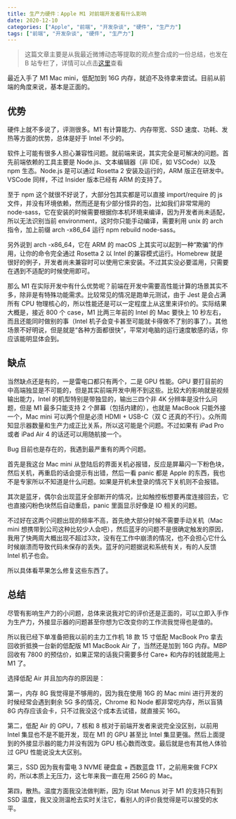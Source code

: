 ```yaml
---
title: 生产力硬件：Apple M1 对前端开发者有什么影响
date: 2020-12-10
categories: ["Apple", "前端", "开发杂谈", "硬件", "生产力"]
tags: ["前端", "开发杂谈", "硬件", "生产力"]
---
```


> 这篇文章主要是从我最近微博动态等提取的观点整合成的一份总结，也发在 B 站专栏了，详情可以点击[这里](https://www.bilibili.com/read/cv8764264)查看

最近入手了 M1 Mac mini，低配加到 16G 内存，就迫不及待拿来尝试。目前从前端的角度来说，基本是正面的。

## 优势
硬件上就不多说了，评测很多。M1 有计算能力、内存带宽、SSD 速度、功耗、发热等方面的优势，总体是好于 Intel 不少的。

软件上可能有很多人担心兼容性问题。就前端来说，其实完全是可解决的问题。首先前端依赖的工具主要是 Node.js、文本编辑器（非 IDE，如 VSCode）以及 npm 生态。Node.js 是可以通过 Rosetta 2 安装及运行的，ARM 版正在研发中。VSCode 同样，不过 Insider 版本已经有 ARM 的支持了。

至于 npm 这个就很不好说了，大部分包其实都是可以直接 import/require 的 js 文件，并没有环境依赖，然而还是有少部分怪异的包，比如我们非常常用的 node-sass，它在安装的时候需要根据你本机环境来编译，因为开发者尚未适配，所以无法识别当前 environment，这时你只能手动编译，需要利用 unix 的 arch 指令，加上前缀 arch -x86_64 运行 npm rebuild node-sass。

另外说到 arch -x86_64，它在 ARM 的 macOS 上其实可以起到一种“欺骗”的作用，让你的命令完全通过 Rosetta 2 以 Intel 的兼容模式运行。Homebrew 就是很好的例子，开发者尚未兼容时可以使用它来安装。不过其实没必要滥用，只需要在遇到不适配的时候使用即可。

那么 M1 在实际开发中有什么优势呢？前端在开发中需要高性能计算的场景其实不多，除非是有特殊功能需求。比较常见的情况是跑单元测试，由于 Jest 是会占满所有 CPU 物理核心的，所以性能还是可以一定程度上从这里来评价的。实际结果大概是，接近 800 个 case，M1 比两三年前的 Intel 的 Mac 要快上 10 秒左右，而且还能同时做别的事（Intel 机子会变卡甚至可能就卡得做不了别的事了）。其他场景不好明说，但是就是“各种方面都很快”，平常对电脑的运行速度敏感的话，你应该能明显体会到。

## 缺点
当然缺点还是有的，一是雷电口都只有两个，二是 GPU 性能。GPU 要打目前的中高端独显是不可能的，但是其实前端开发中用不到这些。比较大的影响就是视频输出能力，Intel 的机型特别是带独显的，输出三四个非 4K 分辨率是没什么问题，但是 M1 最多只能支持 2 个屏幕（包括内建的），也就是 MacBook 只能外接一个，Mac mini 可以两个但是必须 HDMI + USB-C（双 C 还真的不行）。众所周知显示器数量和生产力成正比关系，所以这可能是个问题。不过如果有 iPad Pro 或者 iPad Air 4 的话还可以用随航接一个。

Bug 目前也是存在的，我遇到最严重有的两个问题。

首先是我这台 Mac mini 从登陆后的界面关机必报错，反应是屏幕闪一下粉色块，然后关机，再重启的话会提示有出错，然后一看 panic 都是 Apple 的东西，我也不是专家所以不知道是什么问题。如果是开机未登录的情况下关机则不会报错。

其次是蓝牙，偶尔会出现蓝牙全部断开的情况，比如触控板想要再度连接回去，它也直接闪粉色块然后自动重启，panic 里面显示好像是 IO 相关的问题。

不过好在这两个问题出现的频率不高，首先绝大部分时候不需要手动关机（Mac mini 想携带到公司这种比较少人会吧），然后蓝牙的问题不是很确定触发的原因，我用了快两周大概出现不超过3次，没有在工作中崩溃的情况，也不会担心它什么时候崩溃而导致代码未保存的丢失。蓝牙的问题据说和系统有关，有的人反馈 Intel 机子也会。

所以具体看苹果怎么修复这些东西了。

## 总结

尽管有影响生产力的小问题，总体来说我对它的评价还是正面的，可以立即入手作为生产力，外接显示器的问题甚至你想为它改变你的工作流我觉得也是值的。

所以我已经下单准备把我以前的主力工作机 18 款 15 寸低配 MacBook Pro 拿去回收折抵换一台新的低配版 M1 MacBook Air 了，当然还是加到 16G 内存。MBP 回收有 7800 的预估价，如果正常的话我只需要多付 Care+ 和内存的钱就能用上 M1 了。

选择低配 Air 并且加内存的原因是：

第一，内存 8G 我觉得是不够用的，因为我在使用 16G 的 Mac mini 进行开发的时候经常会遇到剩余 5G 多的情况，Chrome 和 Node 都非常吃内存，所以盲猜 8G 内存应该会卡，只不过我没这个成本去试错，就直接买 16G。

第二，低配 Air 的 GPU，7 核和 8 核对于前端开发者来说完全没区别，以前用 Intel 集显也不是不能开发，现在 M1 的 GPU 甚至比 Intel 集显更强。然后上面提到的外接显示器的能力并没有因为 GPU 核心数而改变。最后就是也有其他人体验过 GPU 性能说没太大区别。

第三，SSD 因为我有雷电 3 NVME 硬盘盒 + 西数蓝盘 1T，之前用来做 FCPX 的，所以本质上无压力，这七年来我一直在用 256G 的 Mac。

第四，散热。温度方面我没法做判断，因为 iStat Menus 对于 M1 的支持只有到 SSD 温度，我又没测温枪去实时关注它，看别人的评价我觉得是可以接受的水平。
